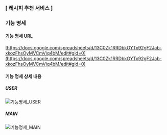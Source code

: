 ### [ 레시피 추천 서비스 ]

### 기능 명세

#### 기능 명세 URL

[https://docs.google.com/spreadsheets/d/13C0Zk1RRDbkOYTx92gF2Jab-xkozFhsOyMVCmViq4bM/edit#gid=0](https://docs.google.com/spreadsheets/d/13C0Zk1RRDbkOYTx92gF2Jab-xkozFhsOyMVCmViq4bM/edit#gid=0)

#### 기능 명세 상세 내용

##### USER

![기능명세_USER](/uploads/5615d65555a2732a3aaa7fec1b461e93/기능명세_USER.png)

##### MAIN

![기능명세_MAIN](/uploads/ebc012609c5cf2b6935191ebeab02726/기능명세_MAIN.png)

